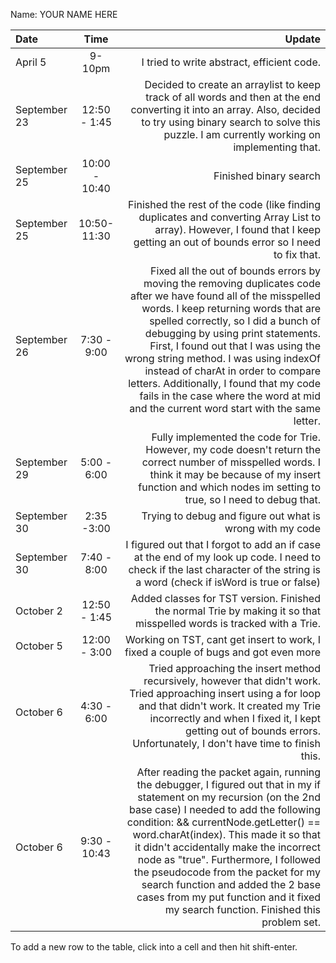 Name: YOUR NAME HERE

| Date         |     Time      |                                                                                                                                                                                                                                                                                                                                                                                                                                                                                                 Update |
|:-------------|:-------------:|-------------------------------------------------------------------------------------------------------------------------------------------------------------------------------------------------------------------------------------------------------------------------------------------------------------------------------------------------------------------------------------------------------------------------------------------------------------------------------------------------------:|
| April 5      |    9-10pm     |                                                                                                                                                                                                                                                                                                                                                                                                                                                             I tried to write abstract, efficient code. |
| September 23 | 12:50 - 1:45  |                                                                                                                                                                                                                                                                                 Decided to create an arraylist to keep track of all words and then at the end converting it into an array. Also, decided to try using binary search to solve this puzzle. I am currently working on implementing that. |
| September 25 | 10:00 - 10:40 |                                                                                                                                                                                                                                                                                                                                                                                                                                                                                 Finished binary search |
| September 25 | 10:50- 11:30  |                                                                                                                                                                                                                                                                                                                         Finished the rest of the code (like finding duplicates and converting Array List to array). However, I found that I keep getting an out of bounds error so I need to fix that. |
| September 26 |  7:30 - 9:00  |     Fixed all the out of bounds errors by moving the removing duplicates code after we have found all of the misspelled words. I keep returning words that are spelled correctly, so I did a bunch of debugging by using print statements. First, I found out that I was using the wrong string method. I was using indexOf instead of charAt in order to compare letters. Additionally, I found that my code fails in the case where the word at mid and the current word start with the same letter. |
| September 29 |  5:00 - 6:00  |                                                                                                                                                                                                                                                                              Fully implemented the code for Trie. However, my code doesn't return the correct number of misspelled words. I think it may be because of my insert function and which nodes im setting to true, so I need to debug that. |
| September 30 |  2:35 -3:00   |                                                                                                                                                                                                                                                                                                                                                                                                                                              Trying to debug and figure out what is wrong with my code |
| September 30 |  7:40 - 8:00  |                                                                                                                                                                                                                                                                                                                          I figured out that I forgot to add an if case at the end of my look up code. I need to check if the last character of the string is a word (check if isWord is true or false) |
| October 2    | 12:50 - 1:45  |                                                                                                                                                                                                                                                                                                                                                                                  Added classes for TST version. Finished the normal Trie by making it so that misspelled words is tracked with a Trie. |
| October 5    | 12:00 - 3:00  |                                                                                                                                                                                                                                                                                                                                                                                                                    Working on TST, cant get insert to work, I fixed a couple of bugs and got even more |
| October 6    |  4:30 - 6:00  |                                                                                                                                                                                                                   Tried approaching the insert method recursively, however that didn't work. Tried approaching insert using a for loop and that didn't work. It created my Trie incorrectly and when I fixed it, I kept getting out of bounds errors. Unfortunately, I don't have time to finish this. |
| October 6    | 9:30 - 10:43  | After reading the packet again, running the debugger, I figured out that in my if statement on my recursion (on the 2nd base case) I needed to add the following condition: && currentNode.getLetter() == word.charAt(index). This made it so that it didn't accidentally make the incorrect node as "true". Furthermore, I followed the pseudocode from the packet for my search function and added the 2 base cases from my put function and it fixed my search function. Finished this problem set. |


To add a new row to the table, click into a cell and then hit shift-enter.